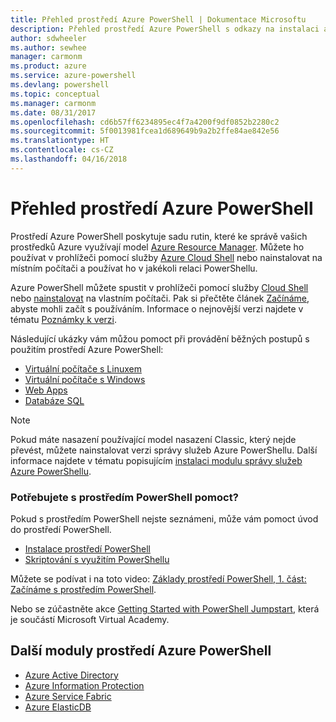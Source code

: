 ```yaml
---
title: Přehled prostředí Azure PowerShell | Dokumentace Microsoftu
description: Přehled prostředí Azure PowerShell s odkazy na instalaci a konfiguraci.
author: sdwheeler
ms.author: sewhee
manager: carmonm
ms.product: azure
ms.service: azure-powershell
ms.devlang: powershell
ms.topic: conceptual
ms.manager: carmonm
ms.date: 08/31/2017
ms.openlocfilehash: cd6b57ff6234895ec4f7a4200f9df0852b2280c2
ms.sourcegitcommit: 5f0013981fcea1d689649b9a2b2ffe84ae842e56
ms.translationtype: HT
ms.contentlocale: cs-CZ
ms.lasthandoff: 04/16/2018
---
```

# <a name="overview-of-azure-powershell"></a>Přehled prostředí Azure PowerShell

Prostředí Azure PowerShell poskytuje sadu rutin, které ke správě vašich prostředků Azure využívají model [Azure Resource Manager](/azure/azure-resource-manager/resource-group-overview). Můžete ho používat v prohlížeči pomocí služby [Azure Cloud Shell](/azure/cloud-shell/overview) nebo nainstalovat na místním počítači a používat ho v jakékoli relaci PowerShellu.

Azure PowerShell můžete spustit v prohlížeči pomocí služby [Cloud Shell](/azure/cloud-shell/overview) nebo [nainstalovat](install-azurerm-ps.md) na vlastním počítači. Pak si přečtěte článek [Začínáme](get-started-azureps.md), abyste mohli začít s používáním. Informace o nejnovější verzi najdete v tématu [Poznámky k verzi](release-notes-azureps.md).

Následující ukázky vám můžou pomoct při provádění běžných postupů s použitím prostředí Azure PowerShell:

* [Virtuální počítače s Linuxem](/azure/virtual-machines/virtual-machines-linux-powershell-samples?toc=/powershell/azure/toc.json)
* [Virtuální počítače s Windows](/azure/virtual-machines/virtual-machines-windows-powershell-samples?toc=/powershell/azure/toc.json)
* [Web Apps](/azure/app-service-web/app-service-powershell-samples?toc=/powershell/azure/toc.json)
* [Databáze SQL](/azure/sql-database/sql-database-powershell-samples?toc=/powershell/azure/toc.json)

> [!NOTE]
> Pokud máte nasazení používající model nasazení Classic, který nejde převést, můžete nainstalovat verzi správy služeb Azure PowerShellu. Další informace najdete v tématu popisujícím [instalaci modulu správy služeb Azure PowerShellu](/powershell/azure/servicemanagement/install-azure-ps).


### <a name="need-help-with-powershell"></a>Potřebujete s prostředím PowerShell pomoct?

Pokud s prostředím PowerShell nejste seznámeni, může vám pomoct úvod do prostředí PowerShell.

* [Instalace prostředí PowerShell](/powershell/scripting/installing-windows-powershell)
* [Skriptování s využitím PowerShellu](/powershell/scripting/scripting-with-windows-powershell)

Můžete se podívat i na toto video: [Základy prostředí PowerShell, 1. část: Začínáme s prostředím PowerShell](https://channel9.msdn.com/Blogs/Taste-of-Premier/PowerShellBasicsPart1).

Nebo se zúčastněte akce [Getting Started with PowerShell Jumpstart](https://mva.microsoft.com/liveevents/powershell-jumpstart), která je součástí Microsoft Virtual Academy.

## <a name="other-azure-powershell-modules"></a>Další moduly prostředí Azure PowerShell

* [Azure Active Directory](/powershell/azure/active-directory/)
* [Azure Information Protection](/powershell/azure/aip/)
* [Azure Service Fabric](/powershell/azure/service-fabric/)
* [Azure ElasticDB](/powershell/azure/elasticdbjobs/)
